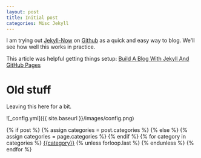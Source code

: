 ```yaml
---
layout: post
title: Initial post
categories: Misc Jekyll
---
```


I am trying out [Jekyll-Now](https://github.com/barryclark/jekyll-now) on [Github](https://github.com) as a quick and easy way to blog.  We'll see how well this works in practice.

This article was helpful getting things setup: [Build A Blog With Jekyll And GitHub Pages](https://www.smashingmagazine.com/2014/08/build-blog-jekyll-github-pages/)

# Old stuff

Leaving this here for a bit.

![_config.yml]({{ site.baseurl }}/images/config.png)

<div class="post-categories">
  {% if post %}
    {% assign categories = post.categories %}
  {% else %}
    {% assign categories = page.categories %}
  {% endif %}
  {% for category in categories %}
  <a href="{{site.baseurl}}/categories/#{{category|slugize}}">{{category}}</a>
  {% unless forloop.last %}&nbsp;{% endunless %}
  {% endfor %}
</div>

